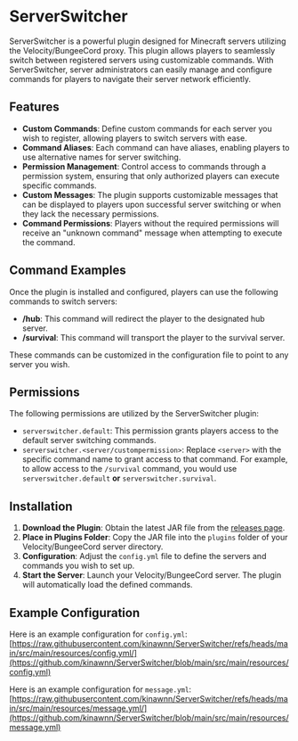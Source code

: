 # ServerSwitcher

ServerSwitcher is a powerful plugin designed for Minecraft servers utilizing the Velocity/BungeeCord proxy. This plugin allows players to seamlessly switch between registered servers using customizable commands. With ServerSwitcher, server administrators can easily manage and configure commands for players to navigate their server network efficiently.

## Features

- **Custom Commands**: Define custom commands for each server you wish to register, allowing players to switch servers with ease.
- **Command Aliases**: Each command can have aliases, enabling players to use alternative names for server switching.
- **Permission Management**: Control access to commands through a permission system, ensuring that only authorized players can execute specific commands.
- **Custom Messages**: The plugin supports customizable messages that can be displayed to players upon successful server switching or when they lack the necessary permissions.
- **Command Permissions**: Players without the required permissions will receive an "unknown command" message when attempting to execute the command.

## Command Examples

Once the plugin is installed and configured, players can use the following commands to switch servers:

- **/hub**: This command will redirect the player to the designated hub server.
- **/survival**: This command will transport the player to the survival server.

These commands can be customized in the configuration file to point to any server you wish.

## Permissions

The following permissions are utilized by the ServerSwitcher plugin:

- `serverswitcher.default`: This permission grants players access to the default server switching commands.
- `serverswitcher.<server/custompermission>`: Replace `<server>` with the specific command name to grant access to that command. For example, to allow access to the `/survival` command, you would use `serverswitcher.default` **or** `serverswitcher.survival`.

## Installation

1. **Download the Plugin**: Obtain the latest JAR file from the [releases page]([https://github.com/kinawnn/ServerSwitcher/releases]).
2. **Place in Plugins Folder**: Copy the JAR file into the `plugins` folder of your Velocity/BungeeCord server directory.
3. **Configuration**: Adjust the `config.yml` file to define the servers and commands you wish to set up.
4. **Start the Server**: Launch your Velocity/BungeeCord server. The plugin will automatically load the defined commands.

## Example Configuration

Here is an example configuration for `config.yml`: [https://raw.githubusercontent.com/kinawnn/ServerSwitcher/refs/heads/main/src/main/resources/config.yml/](https://github.com/kinawnn/ServerSwitcher/blob/main/src/main/resources/config.yml)

Here is an example configuration for `message.yml`: [https://raw.githubusercontent.com/kinawnn/ServerSwitcher/refs/heads/main/src/main/resources/message.yml/](https://github.com/kinawnn/ServerSwitcher/blob/main/src/main/resources/message.yml)
